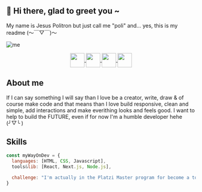 ## 👋 Hi there, glad to greet you ~
My name is Jesus Politron but just call me "poli" and... yes, this is my readme (～￣▽￣)～

![me](https://i.ibb.co/31fDqmm/github.png)

<p align="center">
 <a href="https://twitter.com/polipop_art" target="_blank">
    <img align="center" src="https://cdn-icons-png.flaticon.com/512/2111/2111580.png" height="38px" width="38px" />
 </a>
 <a href="https://www.instagram.com/polipop_art/" target="_blank">
    <img align="center" src="https://cdn-icons-png.flaticon.com/512/2111/2111336.png" height="38px" width="38px" />
 </a>
 <a href="https://www.linkedin.com/in/jesus-politron/" target="_blank">
    <img align="center" src="https://cdn-icons-png.flaticon.com/512/2111/2111368.png" height="38px" width="38px" />
 </a>
 <a href="https://github.com/polipop-code" target="_blank">
    <img align="center" src="https://cdn-icons-png.flaticon.com/512/2111/2111292.png" height="38px" width="38px" />
 </a>
</p>

## About me
If I can say something I will say than I love be a creator, write, draw & of course make code and that means than I love
build responsive, clean and simple, add interactions and make everithing looks and feels good.
I want to help to build the FUTURE, even if for now I'm a humble developer hehe (╯▽╰ )


## Skills
```javascript
const myWayOnDev = {
  languages: [HTML, CSS, Javascript],
  tools&lib: [React, Next.js, Node.js],

  challenge: "I'm actually in the Platzi Master program for become a top developer (´▽`ʃ♡ƪ)"
}
```
